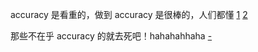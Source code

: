 
accuracy 是看重的，做到 accuracy 是很棒的，人们都懂 [1](https://twitter.com/xKingMatt/status/867192410341769217) [2](https://twitter.com/B_U_L_L_S/status/867197570472398848)


那些不在乎 accuracy 的就去死吧！hahahahhaha [-](https://github.com/7900ms/000nottheater_deserted_systemlibrary/blob/master/supplementary/term-心理-不带任何元素的起床.md)
